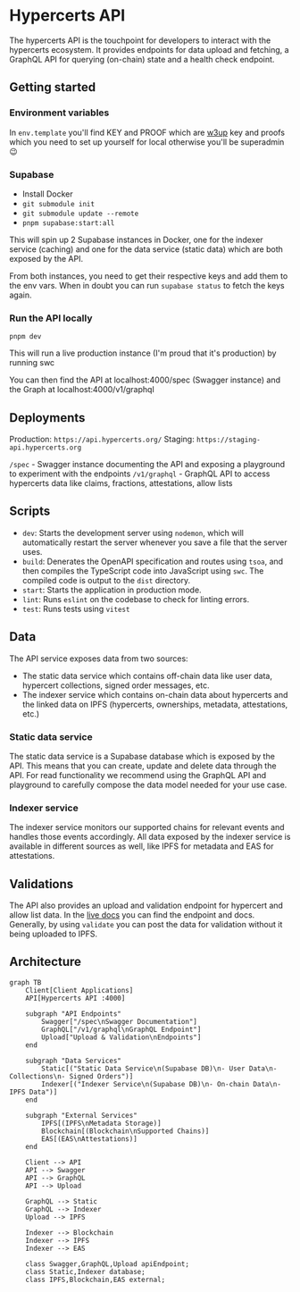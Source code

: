 # Hypercerts API

The hypercerts API is the touchpoint for developers to interact with the hypercerts ecosystem. It provides endpoints for data upload and fetching, a GraphQL API for querying (on-chain) state and a health check endpoint.

## Getting started

### Environment variables

In `env.template` you'll find KEY and PROOF which are [w3up](https://web3.storage/docs/w3up-client/) key and proofs which you need to set up yourself for local otherwise you'll be superadmin 😉

### Supabase

* Install Docker
* `git submodule init`
* `git submodule update --remote`
* `pnpm supabase:start:all`

This will spin up 2 Supabase instances in Docker, one for the indexer service (caching) and one for the data service (static data) which are both exposed by the API.

From both instances, you need to get their respective keys and add them to the env vars. When in doubt you can run `supabase status` to fetch the keys again.

### Run the API locally

`pnpm dev`

This will run a live production instance (I'm proud that it's production) by running swc

You can then find the API at localhost:4000/spec (Swagger instance) and the Graph at localhost:4000/v1/graphql

## Deployments

Production: `https://api.hypercerts.org/`
Staging: `https://staging-api.hypercerts.org`

`/spec` - Swagger instance documenting the API and exposing a playground to experiment with the endpoints
`/v1/graphql` - GraphQL API to access hypercerts data like claims, fractions, attestations, allow lists

## Scripts

- `dev`: Starts the development server using `nodemon`, which will automatically restart the server whenever you save a file that the server uses.
- `build`: Denerates the OpenAPI specification and routes using `tsoa`, and then compiles the TypeScript code into JavaScript using `swc`. The compiled code is output to the `dist` directory.
- `start`: Starts the application in production mode. 
- `lint`: Runs `eslint` on the codebase to check for linting errors.
- `test`: Runs tests using `vitest`

## Data

The API service exposes data from two sources:

- The static data service which contains off-chain data like user data, hypercert collections, signed order messages, etc.
- The indexer service which contains on-chain data about hypercerts and the linked data on IPFS (hypercerts, ownerships, metadata, attestations, etc.)

### Static data service

The static data service is a Supabase database which is exposed by the API. This means that you can create, update and delete data through the API. For read functionality we recommend using the GraphQL API and playground to carefully compose the data model needed for your use case.

### Indexer service

The indexer service monitors our supported chains for relevant events and handles those events accordingly. All data exposed by the indexer service is available in different sources as well, like IPFS for metadata and EAS for attestations.

## Validations

The API also provides an upload and validation endpoint for hypercert and allow list data. In the [live docs](https://api.hypercerts.org/spec) you can find the endpoint and docs. Generally, by using `validate` you can post the data for validation without it being uploaded to IPFS.

## Architecture

```mermaid
graph TB
    Client[Client Applications]
    API[Hypercerts API :4000]
    
    subgraph "API Endpoints"
        Swagger["/spec\nSwagger Documentation"]
        GraphQL["/v1/graphql\nGraphQL Endpoint"]
        Upload["Upload & Validation\nEndpoints"]
    end
    
    subgraph "Data Services"
        Static[("Static Data Service\n(Supabase DB)\n- User Data\n- Collections\n- Signed Orders")]
        Indexer[("Indexer Service\n(Supabase DB)\n- On-chain Data\n- IPFS Data")]
    end
    
    subgraph "External Services"
        IPFS[(IPFS\nMetadata Storage)]
        Blockchain[(Blockchain\nSupported Chains)]
        EAS[(EAS\nAttestations)]
    end
    
    Client --> API
    API --> Swagger
    API --> GraphQL
    API --> Upload
    
    GraphQL --> Static
    GraphQL --> Indexer
    Upload --> IPFS
    
    Indexer --> Blockchain
    Indexer --> IPFS
    Indexer --> EAS
    
    class Swagger,GraphQL,Upload apiEndpoint;
    class Static,Indexer database;
    class IPFS,Blockchain,EAS external;
```